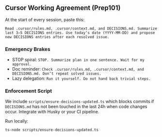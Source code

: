 
## Cursor Working Agreement (Prep101)

At the start of every session, paste this:

```
Read .cursor/rules.md, .cursor/context.md, and DECISIONS.md. Summarize last 3–5 DECISIONS entries. Use today’s date (YYYY-MM-DD) and propose new DECISIONS entries after each resolved issue.
```

### Emergency Brakes
- STOP spiral: `STOP. Summarize plan in one sentence. Wait for my approval.`
- Doc reminder: `Check .cursor/rules.md, .cursor/context.md, and DECISIONS.md. Don’t repeat solved issues.`
- Lazy delegation: `Run it yourself. Do not hand back trivial steps.`

### Enforcement Script
We include `scripts/ensure-decisions-updated.ts` which blocks commits if `DECISIONS.md` has not been touched in the last 24h when code changes occur. Integrate with Husky or your CI pipeline.

Run locally:
```bash
ts-node scripts/ensure-decisions-updated.ts
```
